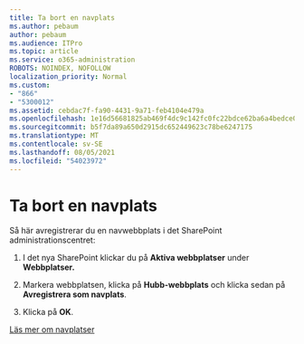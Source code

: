 ```yaml
---
title: Ta bort en navplats
ms.author: pebaum
author: pebaum
ms.audience: ITPro
ms.topic: article
ms.service: o365-administration
ROBOTS: NOINDEX, NOFOLLOW
localization_priority: Normal
ms.custom:
- "866"
- "5300012"
ms.assetid: cebdac7f-fa90-4431-9a71-feb4104e479a
ms.openlocfilehash: 1e16d56681825ab469f4dc9c142fc0fc22bdce62ba6a4bedce0ad8f488acf71f
ms.sourcegitcommit: b5f7da89a650d2915dc652449623c78be6247175
ms.translationtype: MT
ms.contentlocale: sv-SE
ms.lasthandoff: 08/05/2021
ms.locfileid: "54023972"
---
```

# <a name="remove-a-hub-site"></a>Ta bort en navplats

Så här avregistrerar du en navwebbplats i det SharePoint administrationscentret:
  
1. I det nya SharePoint klickar du på **Aktiva webbplatser** under **Webbplatser.**

2. Markera webbplatsen, klicka på **Hubb-webbplats** och klicka sedan på **Avregistrera som navplats**.

3. Klicka på **OK**.

[Läs mer om navplatser](https://support.office.com/article/what-is-a-sharepoint-hub-site-fe26ae84-14b7-45b6-a6d1-948b3966427f)
  